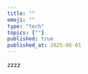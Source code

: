 ```yaml
---
title: ""
emoji: ""
type: "tech"
topics: [""]
published: true
published_at: 2025-06-01
---
```


zzzz
